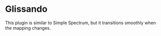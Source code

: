 # Glissando
This plugin is similar to Simple Spectrum, but it transitions smoothly when the mapping changes.